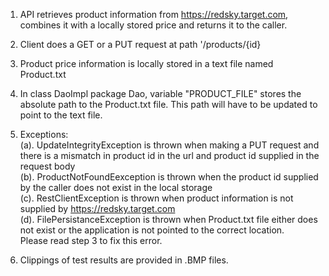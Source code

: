 1. API retrieves product information from https://redsky.target.com, combines it with a locally stored  price and returns it to the caller. <br/>
2. Client does a GET or a PUT request at path '/products/{id}       <br/>
3. Product price information is locally stored in a text file named Product.txt<br/>
4. In  class DaoImpl package Dao, variable "PRODUCT_FILE"  stores the absolute path to the Product.txt file. This path will have to be updated to point to the text file.<br/>
5. Exceptions:<br/>
(a). UpdateIntegrityException is thrown when making a PUT request and there is a mismatch in product id in the url and product id supplied in the request body<br/>
(b). ProductNotFoundEexception is thrown when the product id supplied by the caller does not exist in the local storage<br/>
(c). RestClientException is thrown when product information is not supplied by https://redsky.target.com<br/>
(d). FilePersistanceException is thrown when Product.txt file either does not exist or the application is not pointed to the correct location.<br/>
Please read step 3 to fix this error.

6. Clippings of test results are provided in .BMP files.
